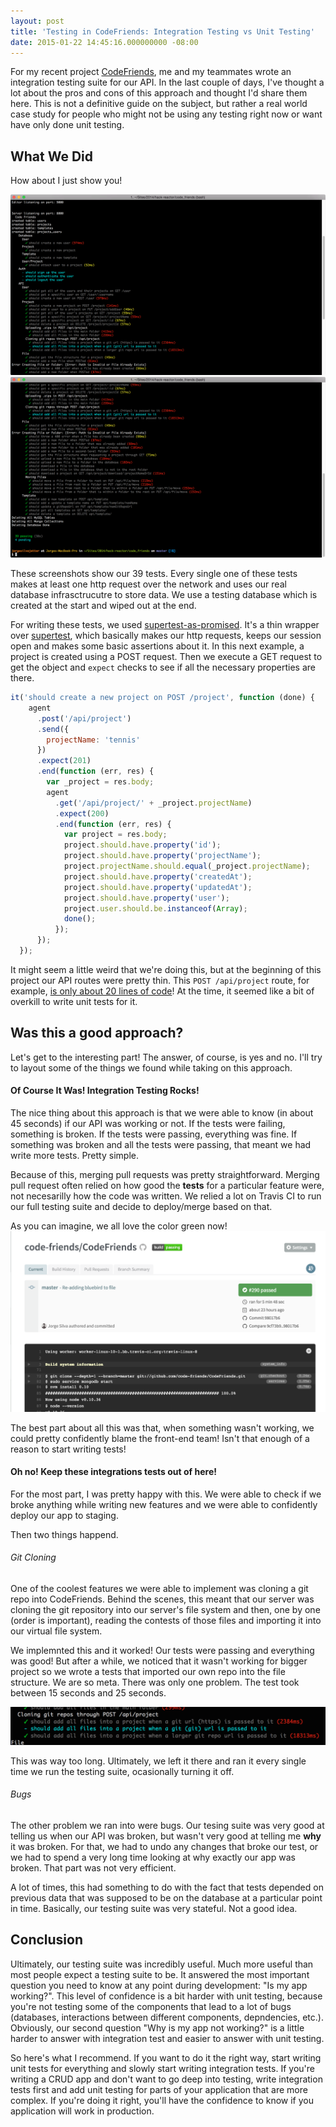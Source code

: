 ```yaml
---
layout: post
title: 'Testing in CodeFriends: Integration Testing vs Unit Testing'
date: 2015-01-22 14:45:16.000000000 -08:00
---
```


For my recent project [CodeFriends](http://codefriends.io), me and my teammates wrote an integration testing suite for our API. In the last couple of days, I've thought a lot about the pros and cons of this approach and thought I'd share them here. This is not a definitive guide on the subject, but rather a real world case study for people who might not be using any testing right now or want have only done unit testing.

<!-- more -->
 
## What We Did

How about I just show you!

![CodeFriends Integration Testing Suite /#1](/assets/images/2015/01/CodeFriends-Testing-Suite--1.png)
![CodeFriends Integration Testing Suite /#2](/assets/images/2015/01/CodeFriends-Testing-Suite--2.png)

These screenshots show our 39 tests. Every single one of these tests makes at least one http request over the network and uses our real database infrasctrucutre to store data. We use a testing database which is created at the start and wiped out at the end.

For writing these tests, we used [supertest-as-promised](https://www.npmjs.com/package/supertest-as-promised). It's a thin wrapper over [supertest](https://github.com/tj/supertest), which basically makes our http requests, keeps our session open and makes some basic assertions about it. In this next example, a project is created using a POST request. Then we execute a GET request to get the object and `expect` checks to see if all the necessary properties are there. 

```javascript
it('should create a new project on POST /project', function (done) {
    agent
      .post('/api/project')
      .send({
        projectName: 'tennis'
      })
      .expect(201)
      .end(function (err, res) {
        var _project = res.body;
        agent
          .get('/api/project/' + _project.projectName)
          .expect(200)
          .end(function (err, res) {
            var project = res.body;
            project.should.have.property('id');
            project.should.have.property('projectName');
            project.projectName.should.equal(_project.projectName);
            project.should.have.property('createdAt');
            project.should.have.property('updatedAt');
            project.should.have.property('user');
            project.user.should.be.instanceof(Array);
            done();
          });
      });
  });
```

It might seem a little weird that we're doing this, but at the beginning of this project our API routes were pretty thin. This `POST /api/project` route, for example, [is only about 20 lines of code](https://github.com/code-friends/CodeFriends/blob/master/server/project/projectController.js#L29-L52)! At the time, it seemed like a bit of overkill to write unit tests for it.
 
## Was this a good approach?

Let's get to the interesting part! The answer, of course, is yes and no. I'll try to layout some of the things we found while taking on this approach.

#### Of Course It Was! Integration Testing Rocks!

The nice thing about this approach is that we were able to know (in about 45 seconds) if our API was working or not. If the tests were failing, something is broken. If the tests were passing, everything was fine. If something was broken and all the tests were passing, that meant we had write more tests. Pretty simple. 

Because of this, merging pull requests was pretty straightforward. Merging pull request often relied on how good the **tests** for a particular feature were, not necesarilly how the code was written. We relied a lot on Travis CI to run our full testing suite and decide to deploy/merge based on that.

As you can imagine, we all love the color green now!
![Travis CI](/assets/images/2015/01/Screen-Shot-2015-01-27-at-12-09-29-PM.png)

The best part about all this was that, when something wasn't working, we could pretty confidently blame the front-end team! Isn't that enough of a reason to start writing tests!
 
#### Oh no! Keep these integrations tests out of here!
 
For the most part, I was pretty happy with this. We were able to check if we broke anything while writing new features and we were able to confidently deploy our app to staging. 

Then two things happend.

###### Git Cloning

One of the coolest features we were able to implement was cloning a git repo into CodeFriends. Behind the scenes, this meant that our server was cloning the git repository into our server's file system and then, one by one (order is important), reading the contests of those files and importing it into our virtual file system. 

We implemnted this and it worked! Our tests were passing and everything was good! But after a while, we noticed that it wasn't working for bigger project so we wrote a tests that imported our own repo into the file structure. We are so meta. There was only one problem. The test took between 15 seconds and 25 seconds.

![CodeFriends Testing Suite - 18 seconds](/assets/images/2015/01/CodeFriends-Testing-Suite---18-seconds.png)

This was way too long. Ultimately, we left it there and ran it every single time we run the testing suite, ocasionally turning it off. 

###### Bugs

The other problem we ran into were bugs. Our tesing suite was very good at telling us when our API was broken, but wasn't very good at telling me **why** it was broken. For that, we had to undo any changes that broke our test, or we had to spend a very long time looking at why exactly our app was broken. That part was not very efficient.

A lot of times, this had something to do with the fact that tests depended on previous data that was supposed to be on the database at a particular point in time. Basically, our testing suite was very stateful. Not a good idea. 
 
## Conclusion 

Ultimately, our testing suite was incredibly useful. Much more useful than most people expect a testing suite to be. It answered the most important question you need to know at any point during development: "Is my app working?". This level of confidence is a bit harder with unit testing, because you're not testing some of the components that lead to a lot of bugs (databases, interactions between different components, depndencies, etc.). Obviously, our second question "Why is my app not working?" is a little harder to answer with integration test and easier to answer with unit testing. 

So here's what I recommend. If you want to do it the right way, start writing unit tests for everything and slowly start writing integration tests. If you're writing a CRUD app and don't want to go deep into testing, write integration tests first and add unit testing for parts of your application that are more complex. If you're doing it right, you'll have the confidence to know if you application will work in production.
